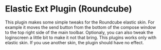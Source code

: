 # Elastic Ext Plugin (Roundcube)
This plugin makes some simple tweaks for the Roundcube elastic skin. For example it moves the send button from the bottom of the compose window to the top right side of the main toolbar. Optionaly, you can also tweak the loginscreen a little bit to make it not that bring. This plugins works only with elastic skin. If you use another skin, the plugin should have no effect.
